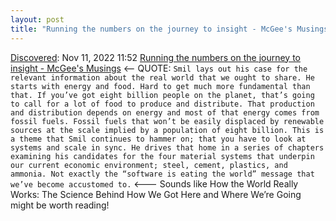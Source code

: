 ```yaml
---
layout: post
title: "Running the numbers on the journey to insight - McGee's Musings"
---
```

[Discovered](http://rolandtanglao.com/2020/07/29/p1-blogthis-checkvist-list-links-to-blog/): Nov 11, 2022 11:52  [Running the numbers on the journey to insight - McGee's Musings](https://mcgeesmusings.net/2022/10/28/running-the-numbers-on-the-journey-to-insight/) <-- QUOTE: `Smil lays out his case for the relevant information about the real world that we ought to share. He starts with energy and food. Hard to get much more fundamental than that. If you’ve got eight billion people on the planet, that’s going to call for a lot of food to produce and distribute. That production and distribution depends on energy and most of that energy comes from fossil fuels. Fossil fuels that won’t be easily displaced by renewable sources at the scale implied by a population of eight billion.
This is a theme that Smil continues to hammer on; that you have to look at systems and scale in sync. He drives that home in a series of chapters examining his candidates for the four material systems that underpin our current economic environment; steel, cement, plastics, and ammonia. Not exactly the “software is eating the world” message that we’ve become accustomed to.`
<--- Sounds like How the World Really Works: The Science Behind How We Got Here and Where We’re Going  might be worth reading!
